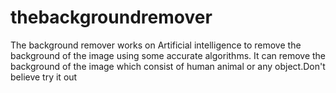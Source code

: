# thebackgroundremover
The background remover works on Artificial intelligence to remove the background of the image using some accurate algorithms. It can remove the background of the image which consist of human animal or any object.Don't believe try it out 
